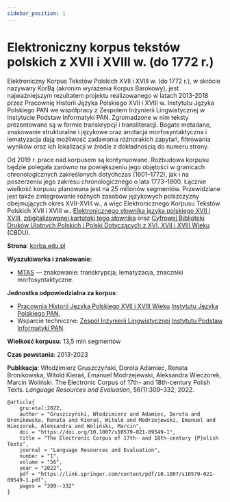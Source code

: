 ```yaml
---
sidebar_position: 1
---
```


# Elektroniczny korpus tekstów polskich z XVII i XVIII w. (do 1772 r.)

Elektroniczny Korpus Tekstów Polskich XVII i XVIII w. (do 1772 r.), w skrócie nazywany KorBą (akronim wyrażenia Korpus Barokowy), jest najważniejszym rezultatem projektu realizowanego w latach 2013-2018 przez Pracownię Historii Języka Polskiego XVII i XVIII w. Instytutu Języka Polskiego PAN we współpracy z Zespołem Inżynierii Lingwistycznej w Instytucie Podstaw Informatyki PAN. Zgromadzone w nim teksty prezentowane są w formie transkrypcji i transliteracji. Bogate metadane, znakowanie strukturalne i językowe oraz anotacja morfosyntaktyczna i lematyzacja dają możliwość zadawania różnorakich zapytań, filtrowania wyników oraz ich lokalizacji w źródle z dokładnością do numeru strony.

Od 2019 r. prace nad korpusem są kontynuowane. Rozbudowa korpusu będzie polegała zarówno na powiększeniu jego objętości w granicach chronologicznych zakreślonych dotychczas (1601–1772), jak i na poszerzeniu jego zakresu chronologicznego o lata 1773–1800. Łącznie wielkość korpusu planowana jest na 25 milionów segmentów. Przewidziane jest także zintegrowanie różnych zasobów językowych polszczyzny obejmujących okres XVII-XVIII w., a więc Elektronicznego Korpusu Tekstów Polskich XVII i XVIII w., [Elektronicznego słownika języka polskiego XVII i XVIII](https://sxvii.pl), [zdigitalizowanej kartoteki tego słownika](https://www.rcin.org.pl/dlibra/publication/20029) oraz [Cyfrowej Biblioteki Druków Ulotnych Polskich i Polski Dotyczących z XVI, XVII i XVIII Wieku](https://cbdu.ijp.pan.pl/) (CBDU).

__Strona__: [korba.edu.pl](https://korba.edu.pl)

__Wyszukiwarka i znakowanie__:
* [MTAS](https://korba.edu.pl/) — znakowanie: transkrypcja, lematyzacja, znaczniki morfosyntaktyczne.

__Jednostka odpowiedzialna za korpus__:
* [Pracownia Historii Języka Polskiego XVII i XVIII Wieku](https://ijp.pan.pl/pracownie/pracownia-historii-jezyka-polskiego-xvii-i-xviii-wieku/) [Instytutu Języka Polskiego PAN](https://ijp.pan.pl/),
* Wsparcie techniczne: [Zespół Inżynierii Lingwistycznej](https://zil.ipipan.waw.pl) [Instytutu Podstaw Informatyki PAN](http://www.ipipan.waw.pl/).

__Wielkość korpusu__: 13,5 mln segmentów

__Czas powstania__: 2013-2023

__Publikacja__: Włodzimierz Gruszczyński, Dorota Adamiec, Renata Bronikowska, Witold Kieraś, Emanuel Modrzejewski, Aleksandra Wieczorek, Marcin Woliński. The Electronic Corpus of 17th- and 18th-century Polish Texts. *Language Resources and Evaluation*, 56(1):309–332, 2022.

```
@article{
    gru:etal:2022,
    author = "Gruszczyński, Włodzimierz and Adamiec, Dorota and Bronikowska, Renata and Kieraś, Witold and Modrzejewski, Emanuel and Wieczorek, Aleksandra and Woliński, Marcin",
    doi = "https://doi.org/10.1007/s10579-021-09549-1",
    title = "The Electronic Corpus of 17th- and 18th-century {P}olish Texts",
    journal = "Language Resources and Evaluation",
    number = "1",
    volume = "56",
    year = "2022",
    pdf = "https://link.springer.com/content/pdf/10.1007/s10579-021-09549-1.pdf",
    pages = "309--332"
}
```
